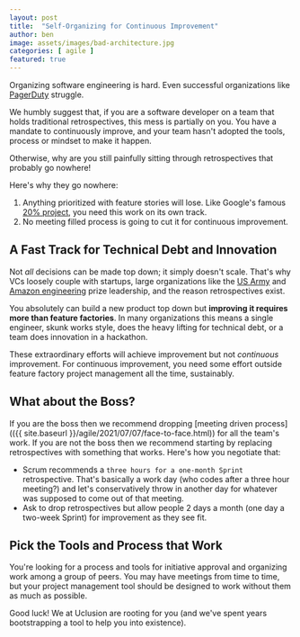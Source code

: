 ```yaml
---
layout: post
title:  "Self-Organizing for Continuous Improvement"
author: ben
image: assets/images/bad-architecture.jpg
categories: [ agile ]
featured: true
---
```

Organizing software engineering is hard. Even successful organizations like 
[PagerDuty](https://www.pagerduty.com/blog/scaling-engineering-org) struggle.

We humbly suggest that, if you are a software developer on a team that holds traditional retrospectives, 
this mess is partially on you. You have a mandate to continuously improve, and your team hasn't adopted the tools, 
process or mindset to make it happen.

Otherwise, why are you still painfully sitting through retrospectives that probably go nowhere!

Here's why they go nowhere:
1. Anything prioritized with feature stories will lose. Like Google's famous 
   [20% project](https://en.wikipedia.org/wiki/20%25_Project), you need this work on its own track.
2. No meeting filled process is going to cut it for continuous improvement.

## A Fast Track for Technical Debt and Innovation
Not _all_ decisions can be made top down; it simply doesn't scale. That's why VCs loosely couple with startups, 
large organizations like the 
[US Army](https://www.amazon.com/Team-Teams-Rules-Engagement-Complex/dp/1591847486/ref=sr_1_1?dchild=1&gclid=CjwKCAjwruSHBhAtEiwA_qCpprh9En4ltV31tCE_uoO2WjsJud2Jj977DyzugST2iG2aPOd5svWejhoC7FYQAvD_BwE&hvadid=241895014260&hvdev=c&hvlocphy=9032183&hvnetw=g&hvqmt=e&hvrand=7887596021403679128&hvtargid=kwd-79779609946&hydadcr=22532_10344436&keywords=team+of+teams&qid=1626958316&sr=8-1)
and [Amazon engineering](https://medium.com/swlh/working-at-amazon-software-engineer-4d491f2d0f7e) prize leadership,
and the reason retrospectives exist.

You absolutely can build a new product top down but **improving it requires more than feature factories**. In many 
organizations this means a single engineer, skunk works style, does the heavy lifting for technical debt, or a team
does innovation in a hackathon.

These extraordinary efforts will achieve improvement but not _continuous_ improvement. For continuous improvement,
you need some effort outside feature factory project management all the time, sustainably.

## What about the Boss?
If you are the boss then we recommend dropping 
[meeting driven process](({{ site.baseurl }}/agile/2021/07/07/face-to-face.html)) for all the team's work. If you are
not the boss then we recommend starting by replacing retrospectives with something that works. Here's how you negotiate
that:
* Scrum recommends a `three hours for a one-month Sprint` retrospective. That's basically a work day (who codes after
  a three hour meeting?) and let's conservatively throw in another day for whatever was supposed to come out of that 
  meeting.
* Ask to drop retrospectives but allow people 2 days a month (one day a two-week Sprint) for improvement as they see 
  fit.

## Pick the Tools and Process that Work
You're looking for a process and tools for initiative approval and organizing work among a group of peers. You may 
have meetings from time to time, but your project management tool should be designed to work without them as much as 
possible. 

Good luck! We at Uclusion are rooting for you (and we've spent years bootstrapping a tool to help you into existence).


